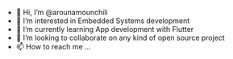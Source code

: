 - 👋 Hi, I’m @arounamounchili
- 👀 I’m interested in Embedded Systems development
- 🌱 I’m currently learning App development with Flutter
- 💞️ I’m looking to collaborate on any kind of open source project
- 📫 How to reach me ...

<!---
arounamounchili/arounamounchili is a ✨ special ✨ repository because its `README.md` (this file) appears on your GitHub profile.
You can click the Preview link to take a look at your changes.
--->
